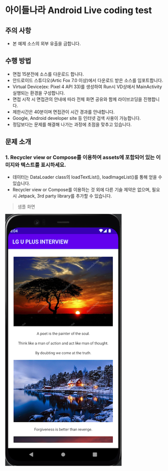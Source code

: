 # 아이들나라 Android Live coding test

## 주의 사항

- 본 예제 소스의 외부 유출을 금합니다.

## 수행 방법

- 면접 15분전에 소스를 다운로드 합니다.
- 안드로이드 스튜디오(Artic Fox 7.0 이상)에서 다운로드 받은 소스를 임포트합니다.
- Virtual Device(ex: Pixel 4 API 33)를 생성하여 Run시 VD상에서 MainActivity 실행되는 환경을 구성합니다.
- 면접 시작 시 면접관의 안내에 따라 전체 화면 공유와 함께 라이브코딩을 진행합니다.
- 제한시간은 40분이며 면접관이 시간 경과를 안내합니다.
- Google, Android developer site 등 인터넷 검색 사용이 가능합니다.
- 정답보다는 문제를 해결해 나가는 과정에 초점을 맞추고 있습니다.

## 문제 소개

### 1. Recycler view or Compose를 이용하여 assets에 포함되어 있는 이미지와 텍스트를 표시하세요.

* 데이터는 DataLoader class의 loadTextList(), loadImageList()를 통해 얻을 수 있습니다.
* Recycler view or Compose를 이용하는 것 외에 다른 기술 제약은 없으며, 필요 시 Jetpack, 3rd party library를 추가할 수 있습니다.



> 샘플 화면

![screen](./doc/screen.png)
